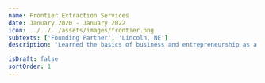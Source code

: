 ```yaml
---
name: Frontier Extraction Services
date: January 2020 - January 2022
icon: ../../../assets/images/frontier.png
subtexts: ['Founding Partner', 'Lincoln, NE']
description: "Learned the basics of business and entrepreneurship as a founding partner of a small agricultural processing company during the COVID-19 pandemic. Worked with local farmers to develop a business plan and raise capital, and managed the company's tech and operations."

isDraft: false
sortOrder: 1
---
```

